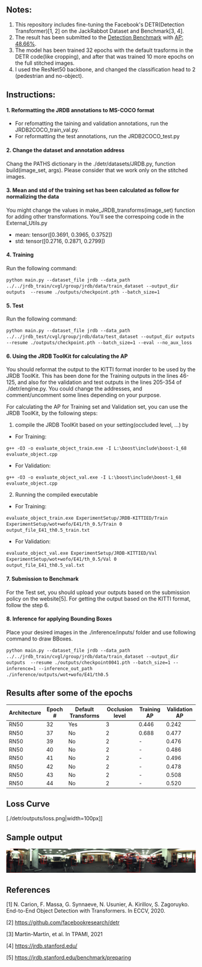  
## Notes:

1. This repository includes fine-tuning the Facebook's DETR(Detection Transformer)[1, 2] on the JackRabbot Dataset and Benchmark[3, 4].
2. The result has been submitted to the [Detection Benchmark](https://jrdb.stanford.edu/leaderboards/detection) with [AP: 48.66%](https://jrdb.stanford.edu/leaderboards/results/535).
3. The model has been trained 32 epochs with the default trasforms in the DETR code(like cropping), and after that was trained 10 more epochs on the full stitched images.
4. I used the ResNet50 backbone, and changed the classification head to 2 (pedestrian and no-object).

## Instructions:

#### 1. Reformatting the JRDB annotations to MS-COCO format
* For refomatting the taining and validation annotations, run the JRDB2COCO_train_val.py.
* For reformatting the test annotations, run the JRDB2COCO_test.py 


#### 2. Change the dataset and annotation address
Chang the PATHS dictionary in the ./detr/datasets/JRDB.py, function build(image_set, args). 
Please consider that we work only on the stitched images.

#### 3. Mean and std of the training set has been calculated as follow for normalizing the data
You might change the values in make_JRDB_transforms(image_set) function for adding other transformations. You'll see the correspoing code in the External_Utils.py
* mean: tensor([0.3691, 0.3965, 0.3752])
* std:  tensor([0.2716, 0.2871, 0.2799])

#### 4. Training

Run the following command:
```
python main.py --dataset_file jrdb --data_path ../../jrdb_train/cvgl/group/jrdb/data/train_dataset --output_dir outputs  --resume ./outputs/checkpoint.pth --batch_size=1
```
#### 5. Test

Run the following command:
```
python main.py --dataset_file jrdb --data_path ../../jrdb_test/cvgl/group/jrdb/data/test_dataset --output_dir outputs  --resume ./outputs/checkpoint.pth --batch_size=1 --eval --no_aux_loss
```
#### 6. Using the JRDB ToolKit for calculating the AP

You should reformat the output to the KITTI format inorder to be used by the JRDB ToolKit. This has been done for the Training outputs in the lines 46-125, and also for the validation and test outputs in the lines 205-354 of ./detr/engine.py. You could change the addresses, and comment/uncomment some lines depending on your purpose. 

For calculating the AP for Training set and Validation set, you can use the JRDB ToolKit, by the following steps:
1. compile the JRDB ToolKit based on your setting(occluded level, ...) by 
* For Training: 
```
g++ -O3 -o evaluate_object_train.exe -I L:\boost\include\boost-1_68 evaluate_object.cpp
```
* For Validation:
```
g++ -O3 -o evaluate_object_val.exe -I L:\boost\include\boost-1_68 evaluate_object.cpp
```

2. Running the compiled executable
* For Training:
```
evaluate_object_train.exe ExperimentSetup/JRDB-KITTIED/Train ExperimentSetup/wot+wofo/E41/th_0.5/Train 0 output_file_E41_th0.5_train.txt
```
* For Validation:
```
evaluate_object_val.exe ExperimentSetup/JRDB-KITTIED/Val ExperimentSetup/wot+wofo/E41/th_0.5/Val 0 output_file_E41_th0.5_val.txt
```
#### 7. Submission to Benchmark
For the Test set, you should upload your outputs based on the submission policy on the website[5]. For getting the output based on the KITTI format, follow the step 6.

#### 8. Inference for applying Bounding Boxes
Place your desired images in the ./inference/inputs/ folder and use following command to draw BBoxes.
```
python main.py --dataset_file jrdb --data_path ../../jrdb_train/cvgl/group/jrdb/data/train_dataset --output_dir outputs  --resume ./outputs/checkpoint0041.pth --batch_size=1 --inference=1 --inference_out_path ./inference/outputs/wot+wofo/E41/th0.5
```

## Results after some of the epochs
| Architecture  | Epoch # | Default Transforms | Occlusion level  | Training AP | Validation AP |
| ----- | ------- | ----- | ------- | ----- | ----- |
| RN50  | 32 | Yes | 3 | 0.446| 0.242 |
| RN50  | 37 | No | 2 | 0.688 | 0.477 |
| RN50  | 39 | No | 2 | - | 0.476 |
| RN50  | 40 | No | 2 | - | 0.486 |
| RN50  | 41 | No | 2 | - | 0.496 |
| RN50  | 42 | No | 2 | - | 0.478 |
| RN50  | 43 | No | 2 | - | 0.508 |
| RN50  | 44 | No | 2 | - | 0.520 |

## Loss Curve
[./detr/outputs/loss.png|width=100px]]

## Sample output
![This is a sample output](./detr/inference/outputs/wot+wofo/E42/th0.5/000065.jpg)

## References
[1] N. Carion, F. Massa, G. Synnaeve, N. Usunier, A. Kirillov, S. Zagoruyko. End-to-End Object Detection with Transformers. In ECCV, 2020.

[2] https://github.com/facebookresearch/detr

[3] Martin-Martin, et al. In TPAMI, 2021

[4] https://jrdb.stanford.edu/

[5] https://jrdb.stanford.edu/benchmark/preparing

